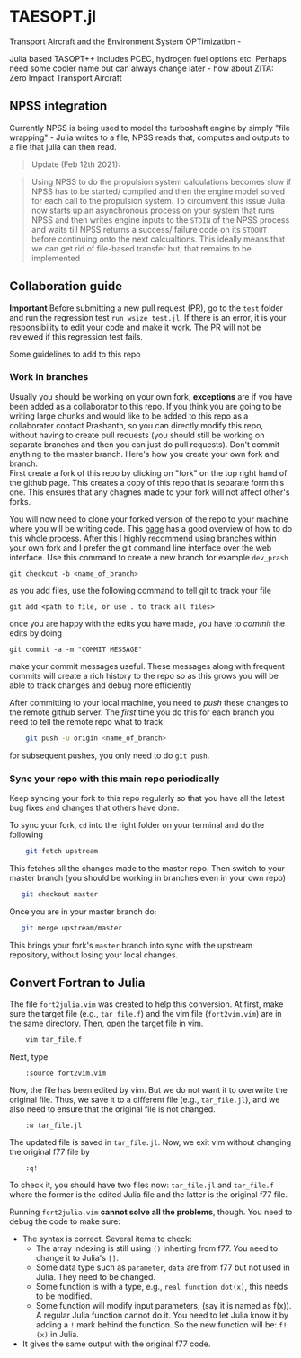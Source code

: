 # TAESOPT.jl

Transport Aircraft and the Environment System OPTimization - 

Julia based TASOPT++ includes PCEC, hydrogen fuel options etc. Perhaps need some cooler name but can always change later - how about ZITA: Zero Impact Transport Aircraft

## NPSS integration

Currently NPSS is being used to model the turboshaft engine by simply "file wrapping" - Julia writes to a file, NPSS reads that, computes and outputs to a file that julia can then read.

> Update (Feb 12th 2021):

> Using NPSS to do the propulsion system calculations becomes slow if NPSS has to be started/ compiled and then the engine model solved for each call to the propulsion system. 
> To circumvent this issue Julia now starts up an asynchronous process on your system that runs NPSS and then writes engine inputs to the `STDIN` of the NPSS process and waits till NPSS returns a success/ failure code on its `STDOUT` before continuing onto the next calcualtions. 
> This ideally means that we can get rid of file-based transfer but, that remains to be implemented


## Collaboration guide

**Important**
Before submitting a new pull request (PR), go to the `test` folder and run the regression test `run_wsize_test.jl`.
If there is an error, it is your responsibility to edit your code and make it work.
The PR will not be reviewed if this regression test fails.

Some guidelines to add to this repo

### Work in branches

Usually you should be working on your own fork, **exceptions** are if you have been added as a collaborator to this repo. If you think you are going to be writing large chunks and would like to be added to this repo as a collaborater contact Prashanth, so you can directly modify this repo, without having to create pull requests (you should still be working on separate branches and then you can just do pull requests).
Don't commit anything to the master branch. Here's how you create your own fork and branch.  
First create a fork of this repo by clicking on "fork" on the top right hand of the github page. This creates a copy of this repo that is separate form this one. This ensures that any chagnes made to your fork will not affect other's forks.

You will now need to clone your forked version of the repo to your machine where you will be writing code. This [page](https://help.github.com/en/github/getting-started-with-github/fork-a-repo) has a good overview of how to do this whole process.
After this I highly recommend using branches within your own fork and I prefer the git command line interface over the web interface.
Use this command to create a new branch for example `dev_prash`

    git checkout -b <name_of_branch>

as you add files, use the following command to tell git to track your file

    git add <path to file, or use . to track all files>

once you are happy with the edits you have made, you have to *commit* the edits by doing

    git commit -a -m "COMMIT MESSAGE"

make your commit messages useful. These messages along with frequent commits will create a rich history to the repo so as this grows you will be able to track changes and debug more efficiently

After committing to your local machine, you need to *push* these changes to the remote github server. The _first_ time you do this for each branch you need to tell the remote repo what to track
```bash
    git push -u origin <name_of_branch>
```
for subsequent pushes, you only need to do `git push`.

### Sync your repo with this main repo periodically

Keep syncing your fork to this repo regularly so that you have all the latest bug fixes and changes that others have done. 

To sync your fork, `cd` into the right folder on your terminal and do the following
```bash
    git fetch upstream
```
This fetches all the changes made to the master repo. Then switch to your master branch (you should be working in branches even in your own repo)
```bash
   git checkout master
```
Once you are in your master branch do:
```bash
   git merge upstream/master
```
This brings your fork's `master` branch into sync with the upstream repository, without losing your local changes.

## Convert Fortran to Julia

The file `fort2julia.vim` was created to help this conversion. 
At first, make sure the target file (e.g., `tar_file.f`) and the vim file (`fort2vim.vim`) are in the same directory.
Then, open the target file in vim.
```bash
    vim tar_file.f
```
Next, type
```
    :source fort2vim.vim
```
Now, the file has been edited by vim. 
But we do not want it to overwrite the original file.
Thus, we save it to a different file (e.g., `tar_file.jl`), and we also need to ensure that the original file is not changed.
```
    :w tar_file.jl
```
The updated file is saved in `tar_file.jl`.
Now, we exit vim without changing the original f77 file by
```
    :q!
```

To check it, you should have two files now: `tar_file.jl` and `tar_file.f` where the former is the edited Julia file and the latter is the original f77 file.

Running `fort2julia.vim` **cannot solve all the problems**, though.
You need to debug the code to make sure: 
* The syntax is correct. Several items to check:
  * The array indexing is still using `()` inherting from f77. You need to change it to Julia's `[]`.
  * Some data type such as `parameter`, `data` are from f77 but not used in Julia. They need to be changed.
  * Some function is with a type, e.g., `real function dot(x)`, this needs to be modified.
  * Some function will modify input parameters, (say it is named as f(x)). 
    A regular Julia function cannot do it. 
    You need to let Julia know it by adding a `!` mark behind the function. 
    So the new function will be: `f!(x)` in Julia.
* It gives the same output with the original f77 code. 
